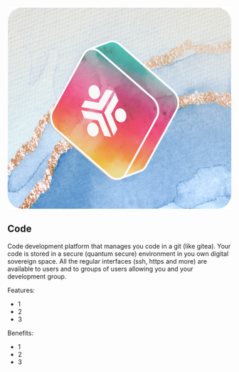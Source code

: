 <div style="text-align: center;">

![code](../capabilities/img/danger.png)

</div>

## Code

Code development platform that manages you code in a git (like gitea).  Your code is stored in a secure (quantum secure) environment in you own digital sovereign space.  All the regular interfaces (ssh, https and more) are available to users and to groups of users allowing you and your development group.

Features:
- 1 
- 2 
- 3

Benefits:
- 1
- 2
- 3